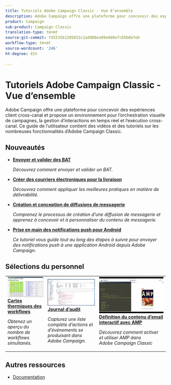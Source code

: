 ```yaml
---
title: Tutoriels Adobe Campaign Classic - Vue d’ensemble
description: Adobe Campaign offre une plateforme pour concevoir des expériences client cross-canal et propose un environnement pour l’orchestration visuelle de campagnes, la gestion d’interactions en temps réel et l’exécution cross-canal. Ce guide de l’utilisateur contient des vidéos et des tutoriels sur les nombreuses fonctionnalités d’Adobe Campaign Standard.
product: Campaign
sub-product: Campaign Classic
translation-type: tm+mt
source-git-commit: fd1532b1205653c1ad988ea09e0d8e7c65b6bfeb
workflow-type: tm+mt
source-wordcount: '246'
ht-degree: 81%

---
```



# Tutoriels Adobe Campaign Classic - Vue d’ensemble

Adobe Campaign offre une plateforme pour concevoir des expériences client cross-canal et propose un environnement pour l’orchestration visuelle de campagnes, la gestion d’interactions en temps réel et l’exécution cross-canal. Ce guide de l’utilisateur contient des vidéos et des tutoriels sur les nombreuses fonctionnalités d’Adobe Campaign Classic.

## Nouveautés

* **[Envoyer et valider des BAT](/help/sending-messages/email-channel/send-and-validate-proofs.md)**

   *Découvrez comment envoyer et valider un BAT.*

* **[Créer des courriers électroniques pour la livraison](/help/sending-messages/email-channel/design-emails-for-deliverability.md)**

   *Découvrez comment appliquer les meilleures pratiques en matière de délivrabilité.*

* **[Création et conception de diffusions de messagerie](/help/sending-messages/email-channel/create-and-design-email-deliveries.md)**

   *Comprenez le processus de création d’une diffusion de messagerie et apprenez à concevoir et à personnaliser du contenu de messagerie.*

* **[Prise en main des notifications push pour Android](/help/tutorial-getting-started-with-push-notifications-for-android/introduction.md)**

   *Ce tutoriel vous guide tout au long des étapes à suivre pour envoyer des notifications push à une application Android depuis Adobe Campaign.*

## Sélections du personnel

<table>
<tr>
  <td>
    <a href="./monitoring-campaign-classic/workflow-heatmap.md">
      <img alt="Cartes thermiques des workflows (vidéo)" src="./assets/workflow-heatmap.png"/>
    </a>
    <div>
      <a href="./monitoring-campaign-classic/workflow-heatmap.md">
    <strong>Cartes thermiques des workflows</strong>
    </a>
    </div>
    <p>
    <em>Obtenez un aperçu du nombre de workflows simultanés.</em>
    <p>
  </td>
   <td>
    <a href="./monitoring-campaign-classic/audit-trail.md">
      <img alt="Journal d’audit (vidéo)" src="./assets/acc-audit-trail-thumb.png" />
    </a>
    <div>
      <a href="./monitoring-campaign-classic/audit-trail.md">
    <strong>Journal d’audit</strong>
    </a>
    </div> 
    <p>
    <em>Capturez une liste complète d’actions et d’événements se produisant dans Adobe Campaign.</em>
    <p>
  </td>
  <td>
    <a href="./sending-messages/email-channel/defining-interactive-email-content-with-amp.md">
      <img alt="Définition du contenu d’email interactif avec AMP (vidéo)" src="./assets/29940.png" />
    </a>
    <div>
      <a href="./sending-messages/email-channel/defining-interactive-email-content-with-amp.md">
    <strong>Définition du contenu d’email interactif avec AMP</strong>
    </a>
    </div>
    <p>
    <em>Découvrez comment activer et utiliser AMP dans Adobe Campaign Classic </em>
    <p>
  </td>
</tr>
</table>

## Autres ressources

* [Documentation](https://docs.campaign.adobe.com/doc/AC/fr-FR/PTF_Starting_with_Adobe_Campaign_About_Adobe_Campaign_Classic.html)
